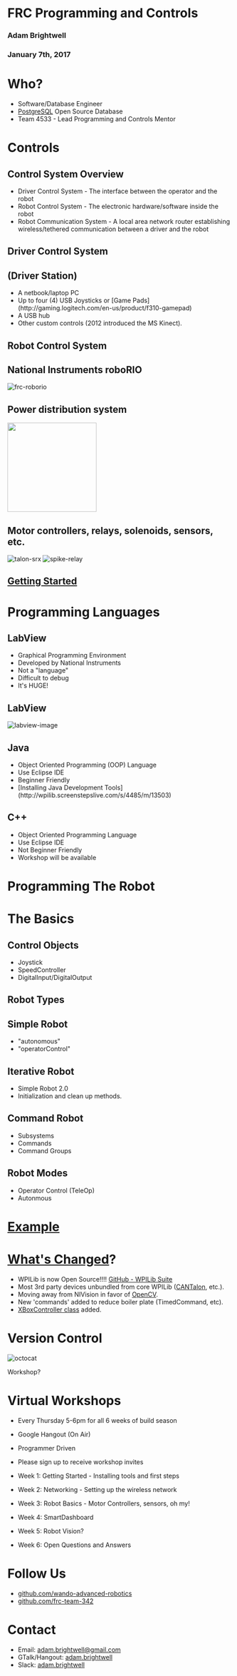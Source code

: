 # FRC Programming and Controls

### Adam Brightwell
### January 7th, 2017



# Who?

* Software/Database Engineer
* [PostgreSQL](http://www.postgresql.org/) Open Source Database
* Team 4533 - Lead Programming and Controls Mentor



# Controls


## Control System Overview
<ul>
<li class="fragment">Driver Control System - The interface between the operator and the robot</li>

<li class="fragment">Robot Control System - The electronic hardware/software inside the robot</li>

<li class="fragment">Robot Communication System - A local area network router establishing wireless/tethered communication between a driver and the robot</li>
</ul>


## Driver Control System
## (Driver Station)

<ul>
<li>A netbook/laptop PC</li>
<li>Up to four (4) USB Joysticks or [Game Pads](http://gaming.logitech.com/en-us/product/f310-gamepad)</li>
<li>A USB hub</li>
<li>Other custom controls (2012 introduced the MS Kinect).</li>
</ul>


## Robot Control System


## National Instruments roboRIO
![frc-roborio](./images/roborio.png)


## Power distribution system
<img src="./images/pdb.png" width="200px">


## Motor controllers, relays, solenoids, sensors, etc.
![talon-srx](./images/talon-srx.png) ![spike-relay](./images/spike-relay.png)


## [Getting Started](http://wpilib.screenstepslive.com/s/4485/m/13503)



# Programming Languages


## LabView
<ul class="fragment">
    <li class="fragment">Graphical Programming Environment</li>
    <li class="fragment">Developed by National Instruments</li>
    <li class="fragment">Not a "language"</li>
    <li class="fragment">Difficult to debug</li>
    <li class="fragment">It's HUGE!</li>
</ul>


## LabView
![labview-image](./images/labview.jpg)


## Java
<ul>
    <li class="fragment">Object Oriented Programming (OOP) Language</li>
	<li class="fragment">Use Eclipse IDE</li>
    <li class="fragment">Beginner Friendly</li>
    <li class="fragment">[Installing Java Development Tools](http://wpilib.screenstepslive.com/s/4485/m/13503)</li>
</ul>


## C++
<ul>
<li class="fragment">Object Oriented Programming Language</li>
<li class="fragment">Use Eclipse IDE</li>
<li class="fragment">Not Beginner Friendly</li>
<li class="fragment">Workshop will be available</li>
</ul>



# Programming The Robot


# The Basics


## Control Objects
* Joystick
* SpeedController
* DigitalInput/DigitalOutput


## Robot Types


## Simple Robot
* "autonomous"
* "operatorControl"


## Iterative Robot
* Simple Robot 2.0
* Initialization and clean up methods.


## Command Robot

* Subsystems
* Commands
* Command Groups


## Robot Modes
* Operator Control (TeleOp)
* Autonmous


# [Example](https://github.com/abrightwell/frc-kickoff-example/blob/master/src/edu/wpi/first/wpilibj/templates/RobotTemplate.java)



# [What's Changed](https://wpilib.screenstepslive.com/s/4485/m/13503/l/681378-new-for-2017)?
* WPILib is now Open Source!!!! [GitHub - WPILib Suite](https://github.com/wpilibsuite)
* Most 3rd party devices unbundled from core WPILib ([CANTalon](http://www.ctr-electronics.com/hro.html#product_tabs_technical_resources), etc.).
* Moving away from NIVision in favor of [OpenCV](http://opencv.org/).
* New 'commands' added to reduce boiler plate (TimedCommand, etc).
* [XBoxController class](https://github.com/wpilibsuite/allwpilib/blob/master/wpilibj/src/athena/java/edu/wpi/first/wpilibj/XboxController.java) added.



# Version Control
![octocat](./images/octocat.png)

Workshop?



# Virtual Workshops


* Every Thursday 5-6pm for all 6 weeks of build season
* Google Hangout (On Air)
* Programmer Driven
* Please sign up to receive workshop invites


* Week 1: Getting Started - Installing tools and first steps
* Week 2: Networking - Setting up the wireless network
* Week 3: Robot Basics - Motor Controllers, sensors, oh my!
* Week 4: SmartDashboard
* Week 5: Robot Vision?
* Week 6: Open Questions and Answers



# Follow Us
* [github.com/wando-advanced-robotics](https://github.com/wando-advanced-robotics)
* [github.com/frc-team-342](https://github.com/frc-team-342)



# Contact

* Email: [adam.brightwell@gmail.com](mailto:adam.brightwell@gmail.com)
* GTalk/Hangout: [adam.brightwell](https://hangouts.google.com/)
* Slack: [adam.brightwell](https://scfrc.slack.com)
